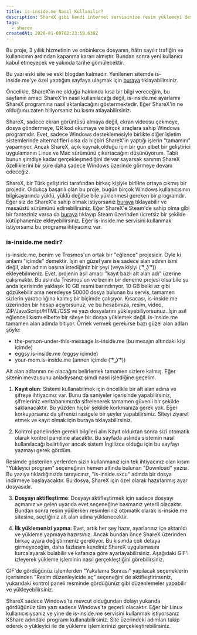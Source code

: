 ```yaml
---
title: is-inside.me Nasıl Kullanılır?
description: ShareX gibi kendi internet servisinize resim yüklemeyi destekleyen programlar için EGGSY ve Tresmos tarafından geliştirilen is-inside.me sitesi nedir ve nasıl kullanılır?
tags:
  - sharex
createdAt: 2020-01-09T02:23:59.638Z
---
```


<blog-notification type="danger">
  Bu proje, 3 yıllık hizmetinin ve onbinlerce dosyanın, hâtrı sayılır trafiğin ve kullanıcının ardından kapanma kararı almıştır. Bundan sonra yeni kullanıcı kabul etmeyecek ve yakında tarihe gömülecektir.
</blog-notification>

<blog-notification type="information">

Bu yazı eski site ve eski blogdan kalmadır. Yenilenen sitemde is-inside.me'ye özel yaptığım sayfaya ulaşmak için [buraya](/projects/is-inside-me) tıklayabilirsiniz.

</blog-notification>

Öncelikle, ShareX'in ne olduğu hakkında kısa bir bilgi vereceğim, bu sayfanın amacı ShareX'in nasıl kullanılacağı değil, is-inside.me ayarlarını ShareX programına nasıl aktarılacağını göstermektedir. Eğer ShareX'in ne olduğunu zaten biliyorsanız bu kısmı atlayabilirsiniz.

ShareX, sadece ekran görüntüsü almaya değil, ekran videosu çekmeye, dosya göndermeye, QR kod okumaya ve birçok araçlara sahip Windows programıdır. Evet, sadece Windows desteklemesiyle birlikte diğer işletim sistemlerinde alternatifleri olsa da hiçbiri ShareX'in yaptığı işlerin "tamamını" yapamıyor. Ancak ShareX, açık kaynak olduğu için bir gün elbet bir geliştirici uygulamanın Linux ve Mac sürümünü çıkartacağını düşünüyorum. Tabii bunun şimdiye kadar gerçekleşmediğini de var sayarsak sanırım ShareX özelliklerini bir süre daha sadece Windows üzerinde görmeye devam edeceğiz.

ShareX, bir Türk geliştirici tarafından birkaç kişiyle birlikte ortaya çıkmış bir projedir. Oldukça başarılı olan bu proje, bugün birçok Windows kullanıcısının bilgisayarında yüklü, yüklü değilse bile yüklenmesi gereken bir programdır. Eğer siz de ShareX'e sahip olmak istiyorsanız [buraya](https://getsharex.com/?utm_source=eggsy.xyz) tıklayabilir ve masaüstü sürümünü edinebilirsiniz. Eğer ShareX'e Steam'de sahip olma gibi bir fanteziniz varsa da [buraya](https://store.steampowered.com/app/400040/ShareX/?utm_source=eggsy.xyz) tıklayıp Steam üzerinden ücretsiz bir şekilde kütüphanenize ekleyebilirsiniz. Eğer is-inside.me servisini kullanmak istiyorsanız bu programa ihtiyacınız var.

### is-inside.me nedir?

is-inside.me, benim ve Tresmos'un ortak bir "eğlence" projesidir. Öyle ki anlamı "içimde" demektir. İşin en güzel yanı ise sadece alan adının ismi değil, alan adının başına istediğiniz bir şeyi (veya kişiyi ( ͡° ͜ʖ ͡°)) ekleyebilmeniz. Evet, projenin asıl amacı "kayıt bazlı alt alan adı" üzerine çalışmaktır. Bu aslında Tresmos'un ve benim bir deneme projesi olsa bile şu anda içerisinde yaklaşık 10 GB resmi barındırıyor. 10 GB belki az gibi gözükebilir ama neredeyse 50000 dosya bulunan bu servis, tamamen sizlerin yaratıcılığına kalmış bir biçimde çalışıyor. Kısacası, is-inside.me üzerinden bir hesap açıyorsunuz, ve bu hesabınıza, resim, video, ZIP/JavaScript/HTML/CSS ve yazı dosyalarını yükleyebiliyorsunuz. İşin asıl eğlenceli kısmı elbette bir siteye bir dosya yüklemek değil. is-inside.me tamamen alan adında bitiyor. Örnek vermek gerekirse bazı güzel alan adları şöyle:

- the-person-under-this-message.is-inside.me (bu mesajın altındaki kişi içimde)
- eggsy.is-inside.me (eggsy içimde)
- your-mom.is-inside.me (annen içimde ( ͡° ͜ʖ ͡°))

Alt alan adlarının ne olacağını belirlemek tamamen sizlere kalmış. Eğer sitenin mevzusunu anladıysanız şimdi nasıl işlediğine geçelim.

1. **Kayıt olun**: Sistemi kullanabilmek için öncelikle bir alt alan adına ve şifreye ihtiyacınız var. Bunu da saniyeler içerisinde yapabilirsiniz, şifreleriniz veritabanımızda şifrelenerek tamamen güvenli bir şekilde saklanacaktır. Bu yüzden hiçbir şekilde korkmanıza gerek yok. Eğer korkuyorsanız da şifrenizi rastgele bir şeyler yapabilirsiniz. Siteyi ziyaret etmek ve kayıt olmak için buraya tıklayabilirsiniz.

<smart-image src="https://i.imgur.com/7i8LVC6.png"></smart-image>

2. Kontrol panelinden gerekli bilgileri alın Kayıt olduktan sonra sizi otomatik olarak kontrol paneline atacaktır. Bu sayfada aslında sistemin nasıl kullanılacağı belirtiliyor ancak sistem İngilizce olduğu için bu sayfayı yazmayı gerek gördüm.

<smart-image src="https://i.imgur.com/37q8Q4q.png"></smart-image>

Resimde gösterilen yerlerden sizin kullanmanız için tek ihtiyacınız olan kısım "Yükleyici program" seçeneğinin hemen altında bulunan "Download" yazısı. Bu yazıya tıkladığınızda tarayıcınız, "is-inside.sxcu" adında bir dosya indirmeye başlayacaktır. Bu dosya, ShareX için özel olarak hazırlanmış ayar dosyasıdır.

3. **Dosyayı aktifleştirme**: Dosyayı aktifleştirmek için sadece dosyayı açmanız ve gelen uyarıda evet seçeneğine basmanız yeterli olacaktır. Bundan sonra resim yüklerken resimleriniz otomatik olarak is-inside.me sitesine, seçtiğiniz alt alan adına yüklenecektir.

<smart-image src="https://i.imgur.com/9YO0YwU.png"></smart-image>

4. **İlk yüklemenizi yapma**: Evet, artık her şey hazır, ayarlarınız içe aktarıldı ve yükleme yapmaya hazırsınız. Ancak bundan önce ShareX üzerinden birkaç ayara değiştirmeniz gerekiyor. Bu kısımda çok detaya girmeyeceğim, daha fazlasını kendiniz ShareX uygulamasını kurcalayarak bulabilir ve kafanıza göre ayarlayabilirsiniz. Aşağıdaki GIF'i izleyerek yükleme işleminin nasıl gerçekleştiğini görebilirsiniz.

<smart-image src="https://i.imgur.com/xawCPNF.gif"></smart-image>

GIF'de gördüğünüz işlemlerden "Yakalama Sonrası" yapılacak seçeneklerin içerisinden "Resim düzenleyicide aç" seçeneğini de aktifleştirirseniz, yukarıdaki kontrol paneli resminde gördüğünüz gibi düzenlemeler yapabilir ve yükleyebilirsiniz.

ShareX sadece Windows'ta mevcut olduğundan dolayı yukarıda gördüğünüz tüm yazı sadece Windows'ta geçerli olacaktır. Eğer bir Linux kullanıcısıysanız ve yine de is-inside.me servisini kullanmak istiyorsanız KShare adındaki programı kullanabilirsiniz. Site üzerindeki adımları takip ederek o yükleyici ile de yükleme işlemlerinizi gerçekleştirebilirsiniz.
